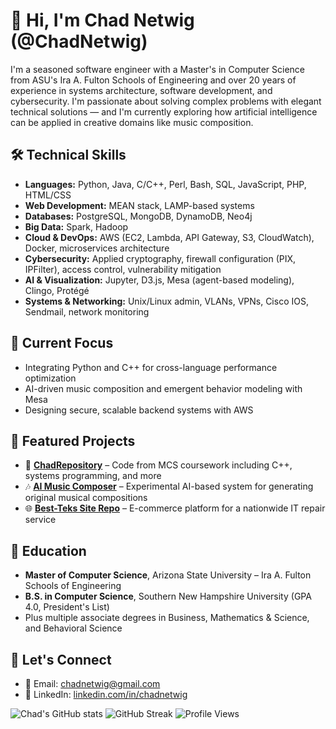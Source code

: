 # 👋 Hi, I'm Chad Netwig (@ChadNetwig)

I'm a seasoned software engineer with a Master's in Computer Science from ASU's Ira A. Fulton Schools of Engineering and over 20 years of experience in systems architecture, software development, and cybersecurity. I'm passionate about solving complex problems with elegant technical solutions — and I'm currently exploring how artificial intelligence can be applied in creative domains like music composition.

## 🛠️ Technical Skills

- **Languages:** Python, Java, C/C++, Perl, Bash, SQL, JavaScript, PHP, HTML/CSS
- **Web Development:** MEAN stack, LAMP-based systems
- **Databases:** PostgreSQL, MongoDB, DynamoDB, Neo4j
- **Big Data:** Spark, Hadoop
- **Cloud & DevOps:** AWS (EC2, Lambda, API Gateway, S3, CloudWatch), Docker, microservices architecture
- **Cybersecurity:** Applied cryptography, firewall configuration (PIX, IPFilter), access control, vulnerability mitigation
- **AI & Visualization:** Jupyter, D3.js, Mesa (agent-based modeling), Clingo, Protégé
- **Systems & Networking:** Unix/Linux admin, VLANs, VPNs, Cisco IOS, Sendmail, network monitoring

## 🎯 Current Focus

- Integrating Python and C++ for cross-language performance optimization
- AI-driven music composition and emergent behavior modeling with Mesa
- Designing secure, scalable backend systems with AWS

## 🚀 Featured Projects

- 🔧 [**ChadRepository**](https://github.com/ChadNetwig/ChadRepository) – Code from MCS coursework including C++, systems programming, and more  
- 🎶 [**AI Music Composer**](https://github.com/ChadNetwig/AI-Music-Composer) – Experimental AI-based system for generating original musical compositions  
- 🌐 [**Best-Teks Site Repo**](https://github.com/ChadNetwig/Best-Teks) – E-commerce platform for a nationwide IT repair service

## 🧠 Education

- **Master of Computer Science**, Arizona State University – Ira A. Fulton Schools of Engineering  
- **B.S. in Computer Science**, Southern New Hampshire University (GPA 4.0, President's List)  
- Plus multiple associate degrees in Business, Mathematics & Science, and Behavioral Science

## 🤝 Let's Connect

- 📧 Email: [chadnetwig@gmail.com](mailto:chadnetwig@gmail.com)  
- 🔗 LinkedIn: [linkedin.com/in/chadnetwig](https://www.linkedin.com/in/chadnetwig)

![Chad's GitHub stats](https://github-readme-stats.vercel.app/api?username=ChadNetwig&show_icons=true&theme=default)
![GitHub Streak](https://github-readme-streak-stats.herokuapp.com/?user=ChadNetwig&theme=default)
![Profile Views](https://komarev.com/ghpvc/?username=ChadNetwig)

<!---
ChadNetwig/ChadNetwig is a ✨ special ✨ repository because its `README.md` (this file) appears on your GitHub profile.
You can click the Preview link to take a look at your changes.
--->
